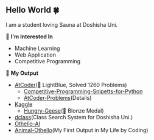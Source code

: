 ## Hello World 🍀

I am a student loving Sauna at Doshisha Uni.

🍎 **I'm Interested In**
- Machine Learning
- Web Application
- Competitive Programming

🍊 **My Output**
- [AtCoder](https://atcoder.jp/users/cozy_sauna)(🐳 LightBlue, Solved 1260 Problems)
    - [Competitive-Programming-Snipetts-for-Python](https://github.com/cozysauna/Competitive_Programming)
    - [AtCoder-Problems](https://kenkoooo.com/atcoder/#/user/cozy_sauna?userPageTab=All)(Details)
- [Kaggle](https://www.kaggle.com/cozysauna)
    - [Hungry-Geese](https://www.kaggle.com/c/hungry-geese/overview)(🥉 Blonze Medal)
- [dclass](https://dclass-search.herokuapp.com/dclass/)(Class Search System for Doshisha Uni.)
- [Othello-AI](https://github.com/cozysauna/othello-AI)
- [Animal-Othello](https://cozysauna.github.io/animal_othello/)(My First Output in My Life by Coding)